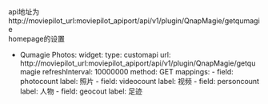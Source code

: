 api地址为 http://moviepilot_url:moviepilot_apiport/api/v1/plugin/QnapMagie/getqumagie   
homepage的设置    

- Qumagie Photos:
    widget:
        type: customapi
        url: http://moviepilot_url:moviepilot_apiport/api/v1/plugin/QnapMagie/getqumagie
        refreshInterval: 10000000
        method: GET
        mappings:
        - field: photocount
            label: 照片
        - field: videocount
            label: 视频
        - field: personcount
            label: 人物
        - field: geocout
            label: 足迹